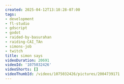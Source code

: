 ```yaml
---
created: 2025-04-12T13:10:28-07:00
tags:
- development
- fl-studio
- gdscript
- godot
- raided-by-basurahan
- raiding-CAI_TAn
- simons-job
- twitch
title: simon says
videoDuration: 20691
videoId: '1075032426'
videoShorts: []
videoThumbId: /videos/1075032426/pictures/2004739171
---
```

